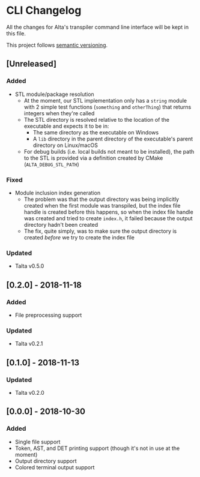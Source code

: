 # CLI Changelog
All the changes for Alta's transpiler command line interface will be kept in this file.

This project follows [semantic versioning](https://semver.org).

## [Unreleased]
### Added
  * STL module/package resolution
    * At the moment, our STL implementation only has a `string` module with 2 simple test functions (`something` and `otherThing`) that returns integers when they're called
    * The STL directory is resolved relative to the location of the executable and expects it to be in:
      * The same directory as the executable on Windows
      * A `lib` directory in the parent directory of the executable's parent directory on Linux/macOS
    * For debug builds (i.e. local builds not meant to be installed), the path to the STL is provided via a definition created by CMake (`ALTA_DEBUG_STL_PATH`)
### Fixed
  * Module inclusion index generation
    * The problem was that the output directory was being implicitly created when the first module was transpiled, but the index file handle is created before this happens, so when the index file handle was created and tried to create `index.h`, it failed because the output directory hadn't been created
    * The fix, quite simply, was to make sure the output directory is created *before* we try to create the index file
### Updated
  * Talta v0.5.0

## [0.2.0] - 2018-11-18
### Added
  * File preprocessing support
### Updated
  * Talta v0.2.1

## [0.1.0] - 2018-11-13
### Updated
  * Talta v0.2.0

## [0.0.0] - 2018-10-30
### Added
  * Single file support
  * Token, AST, and DET printing support (though it's not in use at the moment)
  * Output directory support
  * Colored terminal output support
